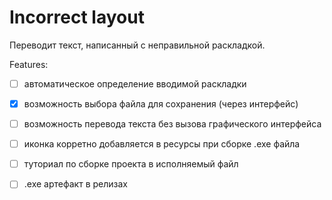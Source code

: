 # Incorrect layout
Переводит текст, написанный с неправильной раскладкой.

Features:
 - [ ] автоматическое определение вводимой раскладки
 - [x] возможность выбора файла для сохранения (через интерфейс)
 - [ ] возможность перевода текста без вызова графического интерфейса
 - [ ] иконка корретно добавляется в ресурсы при сборке .exe файла
 - [ ] туториал по сборке проекта в исполняемый файл
 - [ ] .exe артефакт в релизах
 
